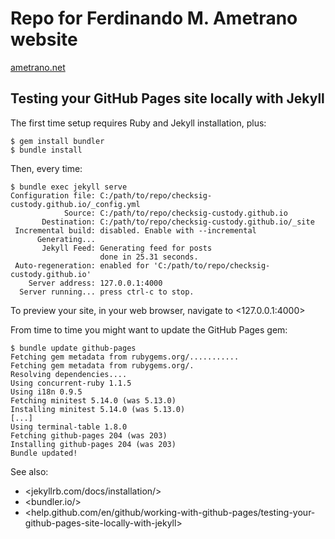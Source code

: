 # Repo for Ferdinando M. Ametrano website

[ametrano.net](www.ametrano.net)

## Testing your GitHub Pages site locally with Jekyll

The first time setup requires Ruby and Jekyll installation, plus:

```shell
$ gem install bundler
$ bundle install
```

Then, every time:

```shell
$ bundle exec jekyll serve
Configuration file: C:/path/to/repo/checksig-custody.github.io/_config.yml
            Source: C:/path/to/repo/checksig-custody.github.io
       Destination: C:/path/to/repo/checksig-custody.github.io/_site
 Incremental build: disabled. Enable with --incremental
      Generating...
       Jekyll Feed: Generating feed for posts
                    done in 25.31 seconds.
 Auto-regeneration: enabled for 'C:/path/to/repo/checksig-custody.github.io'
    Server address: 127.0.0.1:4000
  Server running... press ctrl-c to stop.
```

To preview your site, in your web browser, navigate to <127.0.0.1:4000>

From time to time you might want to update the GitHub Pages gem:

```shell
$ bundle update github-pages
Fetching gem metadata from rubygems.org/...........
Fetching gem metadata from rubygems.org/.
Resolving dependencies....
Using concurrent-ruby 1.1.5
Using i18n 0.9.5
Fetching minitest 5.14.0 (was 5.13.0)
Installing minitest 5.14.0 (was 5.13.0)
[...]
Using terminal-table 1.8.0
Fetching github-pages 204 (was 203)
Installing github-pages 204 (was 203)
Bundle updated!
```

See also:

- <jekyllrb.com/docs/installation/>
- <bundler.io/>
- <help.github.com/en/github/working-with-github-pages/testing-your-github-pages-site-locally-with-jekyll>
